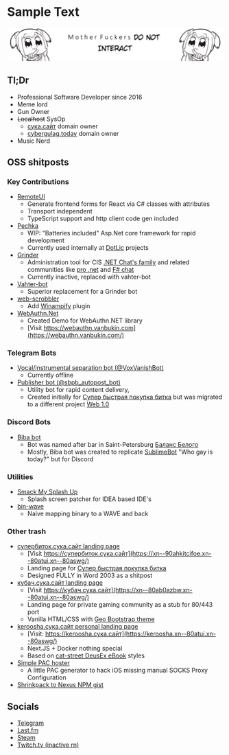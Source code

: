 # Sample Text

![Popuko says "Motherfuckers do not interact"](.content/mfs.png)

## Tl;Dr

- Professional Software Developer since 2016
- Meme lord
- Gun Owner
- ~~Localhost~~ SysOp
  - [сука.сайт](https://сука.сайт) domain owner
  - [cybergulag.today](https://cybergulag.today) domain owner
- Music Nerd

## OSS shitposts

### Key Contributions

- [RemoteUI](https://github.com/kekekeks/remoteui)
  - Generate frontend forms for React via C# classes with attributes
  - Transport independent
  - TypeScript support and http client code gen included
- [Pechka](https://github.com/kekekeks/Pechka)
  - WIP: "Batteries included" Asp.Net core framework for rapid development
  - Currently used internally at [DotLic](https://github.com/innodotlic) projects
- [Grinder](https://github.com/fsharplang-ru/grinder)
  - Administration tool for CIS [.NET Chat's family](https://t.me/DotNetRuChat) 
    and related communities like [pro .net](https://t.me/pro_net) and [F# chat](https://t.me/fsharp_chat)
  - Currently inactive, replaced with vahter-bot
- [Vahter-bot](https://github.com/fsharplang-ru/vahter-bot)
  - Superior replacement for a Grinder bot
- [web-scrobbler](https://github.com/web-scrobbler/web-scrobbler)
  - Add [Winampify](https://github.com/remigallego/winampify) plugin
- [WebAuthn.Net](https://github.com/dodobrands/WebAuthn.Net)
  - Created Demo for WebAuthn.NET library
  - [Visit https://webauthn.vanbukin.com](https://webauthn.vanbukin.com/)
  

### Telegram Bots

- [Vocal/instrumental separation bot (@VoxVanishBot)](https://github.com/Keroosha/Keroosha.SilencerBot)
  - Currently offline
- [Publisher bot (@sbpb_autopost_bot)](https://xn--80afgl4c.xn--80atui.xn--80aswg/Gopniks-United/publishhelperbot)
  - Utility bot for rapid content delivery, 
  - Created initially for [Супер быстрая покупка битка](https://t.me/pokupkabitka) but was migrated to a different project [Web 1.0](https://t.me/netscapedidnothingwrong)

### Discord Bots

- [Biba bot](https://github.com/Keroosha/biba-bot)
  - Bot was named after bar in Saint-Petersburg [Баланс Белого](https://spb.bar/)
  - Mostly, Biba bot was created to replicate [SublimeBot](https://t.me/SublimeBot) "Who gay is today?" but for Discord

### Utilities

- [Smack My Splash Up](https://github.com/Keroosha/smack-my-splash-up)
  - Splash screen patcher for IDEA based IDE's
- [bin-wave](https://github.com/Keroosha/bin-wave)
  - Naive mapping binary to a WAVE and back

### Other trash

- [супербиток.сука.сайт landing page](https://github.com/Keroosha/superbitok-tg-landing)
  - [Visit https://супербиток.сука.сайт](https://xn--90ahkitcifoe.xn--80atui.xn--80aswg/)
  - Landing page for [Супер быстрая покупка битка](https://t.me/pokupkabitka)
  - Designed FULLY in Word 2003 as a shitpost
- [кубач.сука.сайт landing page](https://github.com/Keroosha/Coobach.Ladning)
    - [Visit https://кубач.сука.сайт](https://xn--80ab0azbw.xn--80atui.xn--80aswg/)
    - Landing page for private gaming community as a stub for 80/443 port
    - Vanilla HTML/CSS with [Geo Bootstrap theme](http://code.divshot.com/geo-bootstrap)
- [keroosha.сука.сайт personal landing page](https://xn--80afgl4c.xn--80atui.xn--80aswg/keroosha/keroosha-whoami)
    - [Visit: https://keroosha.сука.сайт](https://keroosha.xn--80atui.xn--80aswg/)
    - Next.JS + Docker nothing special
    - Based on [cat-street DeusEx eBook](https://github.com/cat-street/deus-ex-ebook/) styles
- [Simple PAC hoster](https://github.com/Keroosha/simple-pac-hoster)
  - A little PAC generator to hack iOS missing manual SOCKS Proxy Configuration
- [Shrinkpack to Nexus NPM gist](https://gist.github.com/Keroosha/0cc961a90e3d67bc4e303f0136ef75d9)

## Socials

- [Telegram](https://t.me/Keroosha)
- [Last.fm](https://www.last.fm/user/ykpon777)
- [Steam](https://steamcommunity.com/id/Keroosha)
- [Twitch.tv (inactive rn)](https://www.twitch.tv/mrdeadtoast)
